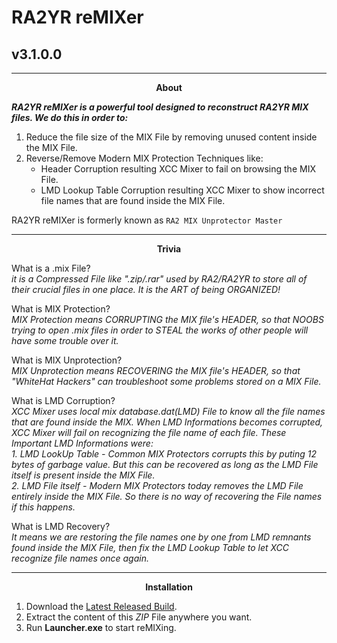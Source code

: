# RA2YR reMIXer
## v3.1.0.0
------------

<div align="center">
<b>About</b></div>

***RA2YR reMIXer is a powerful tool designed to reconstruct RA2YR MIX files. We do this in order to:***

1) Reduce the file size of the MIX File by removing unused content inside the MIX File.
2) Reverse/Remove Modern MIX Protection Techniques like:
    - Header Corruption resulting XCC Mixer to fail on browsing the MIX File.
    - LMD Lookup Table Corruption resulting XCC Mixer to show incorrect file names that are found inside the MIX File. 

RA2YR reMIXer is formerly known as `RA2 MIX Unprotector Master`

------------

<div align="center">
<b>Trivia</b></div>

What is a .mix File?<br>
*it is a Compressed File like ".zip/.rar" used by RA2/RA2YR to store all of their crucial files in one place. It is the ART of being ORGANIZED!*<br>

What is MIX Protection?<br>
*MIX Protection means CORRUPTING the MIX file's HEADER, so that NOOBS trying to open .mix files in order to STEAL the works of other people will have some trouble over it.*<br>

What is MIX Unprotection?<br>
*MIX Unprotection means RECOVERING the MIX file's HEADER, so that "WhiteHat Hackers" can troubleshoot some problems stored on a MIX File.*<br>

What is LMD Corruption?<br>
*XCC Mixer uses local mix database.dat(LMD) File to know all the file names that are found inside the MIX. When LMD Informations becomes corrupted, XCC Mixer will fail on recognizing the file name of each file. These Important LMD Informations were:*<br>
*1. LMD LookUp Table - Common MIX Protectors corrupts this by puting 12 bytes of garbage value. But this can be recovered as long as the LMD File itself is present inside the MIX File.*<br>
*2. LMD File itself - Modern MIX Protectors today removes the LMD File entirely inside the MIX File. So there is no way of recovering the File names if this happens.<br>*

What is LMD Recovery?<br>
*It means we are restoring the file names one by one from LMD remnants found inside the MIX File, then fix the LMD Lookup Table to let XCC recognize file names once again.*

------------

<div align="center">
<b>Installation</b></div>

1. Download the [Latest Released Build](https://github.com/Aldrin-John-Olaer-Manalansan/RA2YR-reMIXer/releases/download/Latest-Build/RA2YR_reMIXer.zip).
2. Extract the content of this *ZIP* File anywhere you want.
3. Run **Launcher.exe** to start reMIXing.